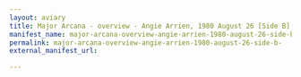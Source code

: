 ```yaml
---
layout: aviary
title: Major Arcana - overview - Angie Arrien, 1980 August 26 [Side B]
manifest_name: major-arcana-overview-angie-arrien-1980-august-26-side-b-
permalink: major-arcana-overview-angie-arrien-1980-august-26-side-b-
external_manifest_url: 

---
```

<!-- Add an essay or interpretive material below this line,
using HTML or markdown.  Do not modify this file above this line -->
